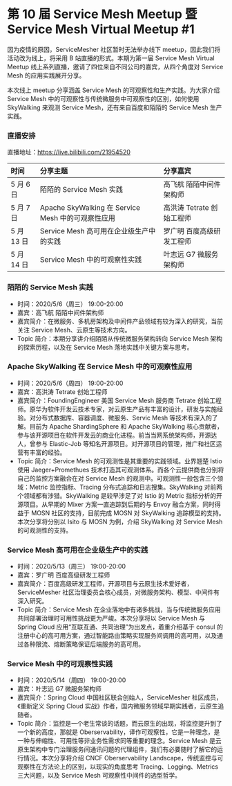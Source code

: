 # 第 10 届 Service Mesh Meetup 暨 Service Mesh Virtual Meetup #1

因为疫情的原因，ServiceMesher 社区暂时无法举办线下 meetup，因此我们将活动改为线上，将采用 B 站直播的形式。本期为第一届 Service Mesh Virtual Meetup 线上系列直播，邀请了四位来自不同公司的嘉宾，从四个角度对 Service Mesh 的应用实践展开分享。

本次线上 meetup 分享涵盖 Service Mesh 的可观察性和生产实践。为大家介绍 Service Mesh 中的可观察性与传统微服务中可观察性的区别，如何使用 SkyWalking 来观测 Service Mesh，还有来自百度和陌陌的 Service Mesh 生产实践。

### 直播安排

直播地址：https://live.bilibili.com/21954520

| 时间       | 分享主题                                           | 分享嘉宾                  |
| :--------- | :------------------------------------------------- | :------------------------ |
| 5 月 6 日  | 陌陌的 Service Mesh 实践                           | 高飞航 陌陌中间件架构师   |
| 5 月 7 日  | Apache SkyWalking 在 Service Mesh 中的可观察性应用 | 高洪涛 Tetrate 创始工程师 |
| 5 月 13 日 | Service Mesh 高可用在企业级生产中的实践            | 罗广明 百度高级研发工程师 |
| 5 月 14 日 | Service Mesh 中的可观察性实践                      | 叶志远 G7 微服务架构师    |

### 陌陌的 Service Mesh 实践

- 时间：2020/5/6（周三） 19:00-20:00
- 嘉宾：高飞航 陌陌中间件架构师
- 嘉宾简介：在微服务、多机房架构及中间件产品领域有较为深入的研究，当前关注 Service Mesh、云原生等技术方向。
- Topic 简介：本期分享讲介绍陌陌从传统微服务架构转向 Service Mesh 架构的探索历程，以及在 Service Mesh 落地实践中关键方案与思考。

### Apache SkyWalking 在 Service Mesh 中的可观察性应用

- 时间：2020/5/6（周四） 19:00-20:00
- 嘉宾：高洪涛 Tetrate 创始工程师
- 嘉宾简介：FoundingEngineer 美国 Service Mesh 服务商 Tetrate 创始工程师。原华为软件开发云技术专家，对云原生产品有丰富的设计，研发与实施经验。对分布式数据库、容器调度、微服务、Servic Mesh 等技术有深入的了解。目前为 Apache ShardingSphere 和 Apache SkyWalking 核心贡献者，参与该开源项目在软件开发云的商业化进程。前当当网系统架构师，开源达人，曾参与 Elastic-Job 等知名开源项目。对开源项目的管理，推广和社区运营有丰富的经验。
- Topic 简介：Service Mesh 的可观测性是其重要的实践领域。业界翘楚 Istio 使用 Jaeger+Promethues 技术打造其可观测体系。而各个云提供商也分别将自己的监控方案融合在对 Service Mesh 的观测中。可观测性一般包含三个领域：Metric 监控指标、Tracing 分布式追踪和日志搜集。SkyWalking 对前两个领域都有涉猎。SkyWalking 是较早涉足了对 Istio 的 Metric 指标分析的开源项目。从早期的 Mixer 方案一直追踪到后期的与 Envoy 融合方案，同时得益于 MOSN 社区的支持，目前完成 MOSN 对 SkyWalking 追踪模型的支持。本次分享将分别以 Isito 与 MOSN 为例，介绍 SkyWalking 对 Service Mesh 的可观测性的支持。

### Service Mesh 高可用在企业级生产中的实践

- 时间：2020/5/13（周三） 19:00-20:00
- 嘉宾：罗广明 百度高级研发工程师
- 嘉宾简介：百度高级研发工程师，开源项目与云原生技术爱好者，ServiceMesher 社区治理委员会核心成员，对微服务架构、模型、中间件有深入研究。
- Topic 简介：Service Mesh 在企业落地中有诸多挑战，当与传统微服务应用共同部署治理时可用性挑战更为严峻。本次分享将以 Service Mesh 与 Spring Cloud 应用“互联互通、共同治理”为出发点，着重介绍基于 consul 的注册中心的高可用方案，通过智能路由策略实现服务间调用的高可用，以及通过各种限流、熔断策略保证后端服务的高可用。

### Service Mesh 中的可观察性实践

- 时间：2020/5/14（周四） 19:00-20:00
- 嘉宾：叶志远 G7 微服务架构师
- 嘉宾简介：Spring Cloud 中国社区联合创始人，ServiceMesher 社区成员，《重新定义 Spring Cloud 实战》作者，国内微服务领域早期实践者，云原生追随者。
- Topic 简介：监控是一个老生常谈的话题，而云原生的出现，将监控提升到了一个新的高度，那就是 Oberservability，译作可观察性，它是一种理念，是一种与伸缩性、可用性等非业务性需求同等重要的理念。Service Mesh 是云原生架构中专门治理服务间通讯问题的代理组件，我们有必要随时了解它的运行情况。本次分享将介绍 CNCF Oberservability Landscape，传统监控与可观察性在方法论上的区别，以现实的角度思考 Tracing、Logging、Metrics 三大问题，以及 Service Mesh 可观察性中间件的选型哲学。